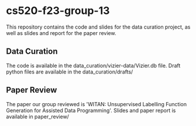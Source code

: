 # cs520-f23-group-13

This repository contains the code and slides for the data curation project, as well as slides and report for the paper review.

## Data Curation 

The code is available in the data_curation/vizier-data/Vizier.db file.
Draft python files are available in the data_curation/drafts/

## Paper Review

The paper our group reviewed is 'WITAN: Unsupervised Labelling Function Generation for Assisted Data Programming'.
Slides and paper report is available in paper_review/ 


